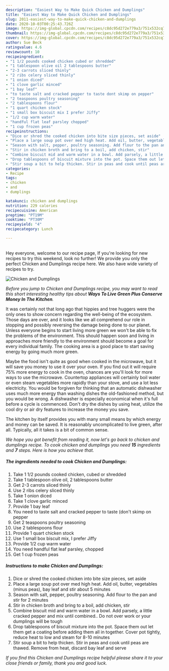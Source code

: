 ```yaml
---
description: "Easiest Way to Make Quick Chicken and Dumplings"
title: "Easiest Way to Make Quick Chicken and Dumplings"
slug: 2011-easiest-way-to-make-quick-chicken-and-dumplings
date: 2020-10-03T00:25:43.726Z
image: https://img-global.cpcdn.com/recipes/c8dc95d272e779a3/751x532cq70/chicken-and-dumplings-recipe-main-photo.jpg
thumbnail: https://img-global.cpcdn.com/recipes/c8dc95d272e779a3/751x532cq70/chicken-and-dumplings-recipe-main-photo.jpg
cover: https://img-global.cpcdn.com/recipes/c8dc95d272e779a3/751x532cq70/chicken-and-dumplings-recipe-main-photo.jpg
author: Sue Beck
ratingvalue: 4.6
reviewcount: 10
recipeingredient:
- "1 1/2 pounds cooked chicken cubed or shredded"
- "1 tablespoon olive oil 2 tablespoons butter"
- "2-3 carrots sliced thinly"
- "2 ribs celery sliced thinly"
- "1 onion diced"
- "1 clove garlic minced"
- "1 bay leaf"
- "to taste salt and cracked pepper to taste dont skimp on pepper"
- "2 teaspoons poultry seasoning"
- "2 tablespoons flour"
- "1 quart chicken stock"
- "1 small box biscuit mix I prefer Jiffy"
- "1/2 cup warm water"
- "handful flat leaf parsley chopped"
- "1 cup frozen peas"
recipeinstructions:
- "Dice or shred the cooked chicken into bite size pieces, set aside"
- "Place a large soup pot over med high heat. Add oil, butter, vegetables (minus peas), bay leaf and stir about 5 minutes"
- "Season with salt, pepper, poultry seasoning. Add flour to the pan and stir for 2 minutes"
- "Stir in chicken broth and bring to a boil, add chicken, stir"
- "Combine biscuit mid and warm water in a bowl. Add parsely, a little cracked pepper and mix until combined.. Do not over work or your dumplings will be tough"
- "Drop tablespoons of biscuit mixture into the pot. Space them out let them get a coating before adding them all in together. Cover pot tightly, reduce heat to low and steam for 8-10 minutes"
- "Stir soup a bit to help thicken. Stir in peas and cook until peas are thawed. Remove from heat, discard bay leaf and serve"
categories:
- Recipe
tags:
- chicken
- and
- dumplings

katakunci: chicken and dumplings 
nutrition: 229 calories
recipecuisine: American
preptime: "PT19M"
cooktime: "PT30M"
recipeyield: "4"
recipecategory: Lunch

---
```

<br>
Hey everyone, welcome to our recipe page, If you're looking for new recipes to try this weekend, look no further! We provide you only the perfect Chicken and Dumplings recipe here. We also have wide variety of recipes to try.
<br>


![Chicken and Dumplings](https://img-global.cpcdn.com/recipes/c8dc95d272e779a3/751x532cq70/chicken-and-dumplings-recipe-main-photo.jpg)

<i>Before you jump to Chicken and Dumplings recipe, you may want to read this short interesting healthy tips about 
<strong>Ways To Live Green Plus Conserve Money In The Kitchen</strong>.</i>
</br>

It was certainly not that long ago that hippies and tree huggers were the only ones to show concern regarding the well-being of the ecosystem. Those days are over, and it looks like we all comprehend our role in stopping and possibly reversing the damage being done to our planet. Unless everyone begins to start living more green we won't be able to fix the problems of the environment. This should happen soon and living in approaches more friendly to the environment should become a goal for every individual family. The cooking area is a good place to start saving energy by going much more green.

Maybe the food isn't quite as good when cooked in the microwave, but it will save you money to use it over your oven. If you find out it will require 75% more energy to cook in the oven, chances are you'll look for more ways to use the microwave. Countertop appliances will certainly boil water or even steam vegetables more rapidly than your stove, and use a lot less electricity. You would be forgiven for thinking that an automatic dishwasher uses much more energy than washing dishes the old-fashioned method, but you would be wrong. A dishwasher is especially economical when it's full before a cycle is commenced. Don't dry the dishes by using heat, utilize the cool dry or air dry features to increase the money you save.

The kitchen by itself provides you with many small means by which energy and money can be saved. It is reasonably uncomplicated to live green, after all. Typically, all it takes is a bit of common sense.


<i>We hope you got benefit from reading it, now let's go back to chicken and dumplings recipe. To cook chicken and dumplings you need <strong>15</strong> ingredients and <strong>7</strong> steps. Here is how you achieve that.
</i>

##### The ingredients needed to cook Chicken and Dumplings:

1. Take 1 1/2 pounds cooked chicken, cubed or shredded
1. Take 1 tablespoon olive oil, 2 tablespoons butter
1. Get 2-3 carrots sliced thinly
1. Use 2 ribs celery sliced thinly
1. Take 1 onion diced
1. Take 1 clove garlic minced
1. Provide 1 bay leaf
1. You need to taste salt and cracked pepper to taste (don&#39;t skimp on pepper
1. Get 2 teaspoons poultry seasoning
1. Use 2 tablespoons flour
1. Provide 1 quart chicken stock
1. Use 1 small box biscuit mix, I prefer Jiffy
1. Provide 1/2 cup warm water
1. You need handful flat leaf parsley, chopped
1. Get 1 cup frozen peas


##### Instructions to make Chicken and Dumplings:

1. Dice or shred the cooked chicken into bite size pieces, set aside
1. Place a large soup pot over med high heat. Add oil, butter, vegetables (minus peas), bay leaf and stir about 5 minutes
1. Season with salt, pepper, poultry seasoning. Add flour to the pan and stir for 2 minutes
1. Stir in chicken broth and bring to a boil, add chicken, stir
1. Combine biscuit mid and warm water in a bowl. Add parsely, a little cracked pepper and mix until combined.. Do not over work or your dumplings will be tough
1. Drop tablespoons of biscuit mixture into the pot. Space them out let them get a coating before adding them all in together. Cover pot tightly, reduce heat to low and steam for 8-10 minutes
1. Stir soup a bit to help thicken. Stir in peas and cook until peas are thawed. Remove from heat, discard bay leaf and serve


<i>If you find this Chicken and Dumplings recipe helpful please share it to your close friends or family, thank you and good luck.</i>
